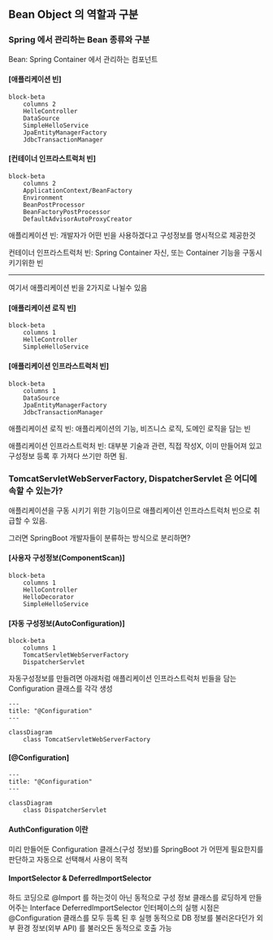## Bean Object 의 역할과 구분

### Spring 에서 관리하는 Bean 종류와 구분

Bean: Spring Container 에서 관리하는 컴포넌트

<div>

#### [애플리케이션 빈]

```mermaid
block-beta
    columns 2
    HelleController
    DataSource
    SimpleHelloService
    JpaEntityManagerFactory
    JdbcTransactionManager
```

#### [컨테이너 인프라스트럭처 빈]

```mermaid
block-beta
    columns 2
    ApplicationContext/BeanFactory
    Environment
    BeanPostProcessor
    BeanFactoryPostProcessor
    DefaultAdvisorAutoProxyCreator
```

애플리케이션 빈: 개발자가 어떤 빈을 사용하겠다고 구성정보를 명시적으로 제공한것

컨테이너 인프라스트럭처 빈: Spring Container 자신, 또는 Container 기능을 구동시키기위한 빈

---

여기서 애플리케이션 빈을 2가지로 나뉠수 있음

#### [애플리케이션 로직 빈]

```mermaid
block-beta
    columns 1
    HelleController
    SimpleHelloService
```

#### [애플리케이션 인프라스트럭처 빈]

```mermaid
block-beta
    columns 1
    DataSource
    JpaEntityManagerFactory
    JdbcTransactionManager
```

애플리케이션 로직 빈: 애플리케이션의 기능, 비즈니스 로직, 도메인 로직을 담는 빈

애플리케이션 인프라스트럭처 빈: 대부분 기술과 관련, 직접 작성X, 이미 만들어져 있고 구성정보 등록 후 가져다 쓰기만 하면 됨.

### TomcatServletWebServerFactory, DispatcherServlet 은 어디에 속할 수 있는가?

애플리케이션을 구동 시키기 위한 기능이므로 애플리케이션 인프라스트럭처 빈으로 취급할 수 있음.

그러면 SpringBoot 개발자들이 분류하는 방식으로 분리하면?

#### [사용자 구성정보(ComponentScan)]

```mermaid
block-beta
    columns 1
    HelloController
    HelloDecorator
    SimpleHelloService
```

#### [자동 구성정보(AutoConfiguration)]

```mermaid
block-beta
    columns 1
    TomcatServletWebServerFactory
    DispatcherServlet
```

자동구성정보를 만들려면 아래처럼 애플리케이션 인프라스트럭처 빈들을 담는 Configuration 클래스를 각각 생성

```mermaid
---
title: "@Configuration"
---

classDiagram
    class TomcatServletWebServerFactory
```

#### [@Configuration]

```mermaid
---
title: "@Configuration"
---

classDiagram
    class DispatcherServlet
```

#### AuthConfiguration 이란

미리 만들어둔 Configuration 클래스(구성 정보)를 SpringBoot 가 어떤게 필요한지를 판단하고 자동으로 선택해서 사용이 목적

#### ImportSelector & DeferredImportSelector

하드 코딩으로 @Import 를 하는것이 아닌 동적으로 구성 정보 클래스를 로딩하게 만들어주는 Interface
DeferredImportSelector 인터페이스의 실행 시점은 @Configuration 클래스를 모두 등록 된 후 실행
동적으로 DB 정보를 불러온다던가 외부 환경 정보(외부 API) 를 불러오든 동적으로 호출 가능
</div>



